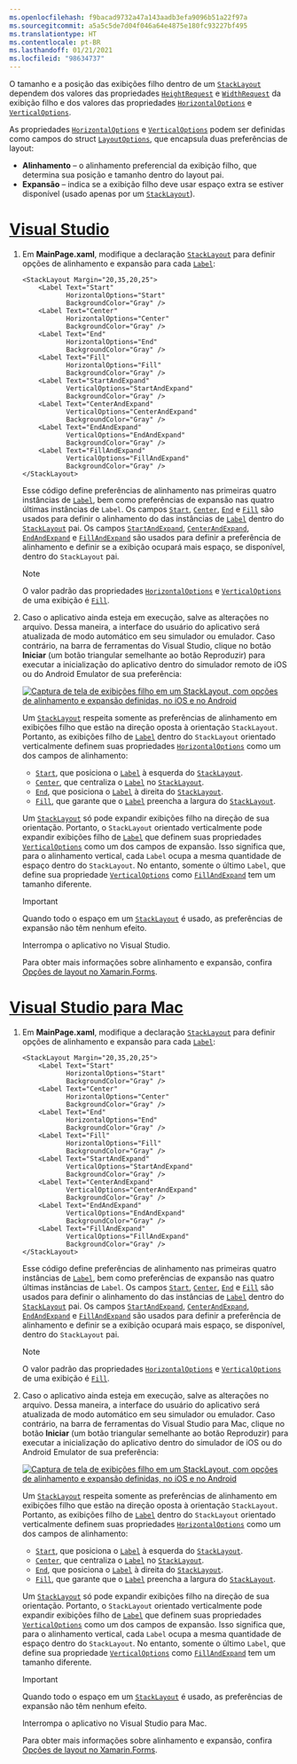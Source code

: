 ```yaml
---
ms.openlocfilehash: f9bacad9732a47a143aadb3efa9096b51a22f97a
ms.sourcegitcommit: a5a5c5de7d04f046a64e4875e180fc93227bf495
ms.translationtype: HT
ms.contentlocale: pt-BR
ms.lasthandoff: 01/21/2021
ms.locfileid: "98634737"
---
```

O tamanho e a posição das exibições filho dentro de um [`StackLayout`](xref:Xamarin.Forms.StackLayout) dependem dos valores das propriedades [`HeightRequest`](xref:Xamarin.Forms.VisualElement.HeightRequest) e [`WidthRequest`](xref:Xamarin.Forms.VisualElement.WidthRequest) da exibição filho e dos valores das propriedades [`HorizontalOptions`](xref:Xamarin.Forms.View.HorizontalOptions) e [`VerticalOptions`](xref:Xamarin.Forms.View.VerticalOptions).

As propriedades [`HorizontalOptions`](xref:Xamarin.Forms.View.HorizontalOptions) e [`VerticalOptions`](xref:Xamarin.Forms.View.VerticalOptions) podem ser definidas como campos do struct [`LayoutOptions`](xref:Xamarin.Forms.LayoutOptions), que encapsula duas preferências de layout:

- **Alinhamento** – o alinhamento preferencial da exibição filho, que determina sua posição e tamanho dentro do layout pai.
- **Expansão** – indica se a exibição filho deve usar espaço extra se estiver disponível (usado apenas por um [`StackLayout`](xref:Xamarin.Forms.StackLayout)).

# <a name="visual-studio"></a>[Visual Studio](#tab/vswin)

1. Em **MainPage.xaml**, modifique a declaração [`StackLayout`](xref:Xamarin.Forms.StackLayout) para definir opções de alinhamento e expansão para cada [`Label`](xref:Xamarin.Forms.Label):

    ```xaml
    <StackLayout Margin="20,35,20,25">
        <Label Text="Start"
               HorizontalOptions="Start"
               BackgroundColor="Gray" />
        <Label Text="Center"
               HorizontalOptions="Center"
               BackgroundColor="Gray" />
        <Label Text="End"
               HorizontalOptions="End"
               BackgroundColor="Gray" />
        <Label Text="Fill"
               HorizontalOptions="Fill"
               BackgroundColor="Gray" />
        <Label Text="StartAndExpand"
               VerticalOptions="StartAndExpand"
               BackgroundColor="Gray" />
        <Label Text="CenterAndExpand"
               VerticalOptions="CenterAndExpand"
               BackgroundColor="Gray" />
        <Label Text="EndAndExpand"
               VerticalOptions="EndAndExpand"
               BackgroundColor="Gray" />
        <Label Text="FillAndExpand"
               VerticalOptions="FillAndExpand"
               BackgroundColor="Gray" />
    </StackLayout>
    ```

    Esse código define preferências de alinhamento nas primeiras quatro instâncias de [`Label`](xref:Xamarin.Forms.Label), bem como preferências de expansão nas quatro últimas instâncias de `Label`. Os campos [`Start`](xref:Xamarin.Forms.LayoutOptions.Start), [`Center`](xref:Xamarin.Forms.LayoutOptions.Center), [`End`](xref:Xamarin.Forms.LayoutOptions.End) e [`Fill`](xref:Xamarin.Forms.LayoutOptions.Fill) são usados para definir o alinhamento do das instâncias de [`Label`](xref:Xamarin.Forms.Label) dentro do [`StackLayout`](xref:Xamarin.Forms.StackLayout) pai. Os campos [`StartAndExpand`](xref:Xamarin.Forms.LayoutOptions.StartAndExpand), [`CenterAndExpand`](xref:Xamarin.Forms.LayoutOptions.CenterAndExpand), [`EndAndExpand`](xref:Xamarin.Forms.LayoutOptions.EndAndExpand) e [`FillAndExpand`](xref:Xamarin.Forms.LayoutOptions.FillAndExpand) são usados para definir a preferência de alinhamento e definir se a exibição ocupará mais espaço, se disponível, dentro do `StackLayout` pai.

    > [!NOTE]
    > O valor padrão das propriedades [`HorizontalOptions`](xref:Xamarin.Forms.View.HorizontalOptions) e [`VerticalOptions`](xref:Xamarin.Forms.View.VerticalOptions) de uma exibição é [`Fill`](xref:Xamarin.Forms.LayoutOptions.Fill).

1. Caso o aplicativo ainda esteja em execução, salve as alterações no arquivo. Dessa maneira, a interface do usuário do aplicativo será atualizada de modo automático em seu simulador ou emulador. Caso contrário, na barra de ferramentas do Visual Studio, clique no botão **Iniciar** (um botão triangular semelhante ao botão Reproduzir) para executar a inicialização do aplicativo dentro do simulador remoto de iOS ou do Android Emulator de sua preferência:

    [![Captura de tela de exibições filho em um StackLayout, com opções de alinhamento e expansão definidas, no iOS e no Android](../images/alignment-expansion.png "StackLayout contendo instâncias de rótulo, com alinhamento e expansão definidos")](../images/alignment-expansion-large.png#lightbox "StackLayout contendo instâncias de rótulo, com alinhamento e expansão definidos")

    Um [`StackLayout`](xref:Xamarin.Forms.StackLayout) respeita somente as preferências de alinhamento em exibições filho que estão na direção oposta à orientação `StackLayout`. Portanto, as exibições filho de [`Label`](xref:Xamarin.Forms.Label) dentro do `StackLayout` orientado verticalmente definem suas propriedades [`HorizontalOptions`](xref:Xamarin.Forms.View.HorizontalOptions) como um dos campos de alinhamento:

    - [`Start`](xref:Xamarin.Forms.LayoutOptions.Start), que posiciona o [`Label`](xref:Xamarin.Forms.Label) à esquerda do [`StackLayout`](xref:Xamarin.Forms.StackLayout).
    - [`Center`](xref:Xamarin.Forms.LayoutOptions.Center), que centraliza o [`Label`](xref:Xamarin.Forms.Label) no [`StackLayout`](xref:Xamarin.Forms.StackLayout).
    - [`End`](xref:Xamarin.Forms.LayoutOptions.End), que posiciona o [`Label`](xref:Xamarin.Forms.Label) à direita do [`StackLayout`](xref:Xamarin.Forms.StackLayout).
    - [`Fill`](xref:Xamarin.Forms.LayoutOptions.Fill), que garante que o [`Label`](xref:Xamarin.Forms.Label) preencha a largura do [`StackLayout`](xref:Xamarin.Forms.StackLayout).

    Um [`StackLayout`](xref:Xamarin.Forms.StackLayout) só pode expandir exibições filho na direção de sua orientação. Portanto, o `StackLayout` orientado verticalmente pode expandir exibições filho de [`Label`](xref:Xamarin.Forms.Label) que definem suas propriedades [`VerticalOptions`](xref:Xamarin.Forms.View.VerticalOptions) como um dos campos de expansão. Isso significa que, para o alinhamento vertical, cada `Label` ocupa a mesma quantidade de espaço dentro do `StackLayout`. No entanto, somente o último `Label`, que define sua propriedade [`VerticalOptions`](xref:Xamarin.Forms.View.VerticalOptions) como [`FillAndExpand`](xref:Xamarin.Forms.LayoutOptions.FillAndExpand) tem um tamanho diferente.

    > [!IMPORTANT]
    > Quando todo o espaço em um [`StackLayout`](xref:Xamarin.Forms.StackLayout) é usado, as preferências de expansão não têm nenhum efeito.

    Interrompa o aplicativo no Visual Studio.

    Para obter mais informações sobre alinhamento e expansão, confira [Opções de layout no Xamarin.Forms](~/xamarin-forms/user-interface/layouts/layout-options.md).

# <a name="visual-studio-for-mac"></a>[Visual Studio para Mac](#tab/vsmac)

1. Em **MainPage.xaml**, modifique a declaração [`StackLayout`](xref:Xamarin.Forms.StackLayout) para definir opções de alinhamento e expansão para cada [`Label`](xref:Xamarin.Forms.Label):

    ```xaml
    <StackLayout Margin="20,35,20,25">
        <Label Text="Start"
               HorizontalOptions="Start"
               BackgroundColor="Gray" />
        <Label Text="Center"
               HorizontalOptions="Center"
               BackgroundColor="Gray" />
        <Label Text="End"
               HorizontalOptions="End"
               BackgroundColor="Gray" />
        <Label Text="Fill"
               HorizontalOptions="Fill"
               BackgroundColor="Gray" />
        <Label Text="StartAndExpand"
               VerticalOptions="StartAndExpand"
               BackgroundColor="Gray" />
        <Label Text="CenterAndExpand"
               VerticalOptions="CenterAndExpand"
               BackgroundColor="Gray" />
        <Label Text="EndAndExpand"
               VerticalOptions="EndAndExpand"
               BackgroundColor="Gray" />
        <Label Text="FillAndExpand"
               VerticalOptions="FillAndExpand"
               BackgroundColor="Gray" />
    </StackLayout>
    ```

    Esse código define preferências de alinhamento nas primeiras quatro instâncias de [`Label`](xref:Xamarin.Forms.Label), bem como preferências de expansão nas quatro últimas instâncias de `Label`. Os campos [`Start`](xref:Xamarin.Forms.LayoutOptions.Start), [`Center`](xref:Xamarin.Forms.LayoutOptions.Center), [`End`](xref:Xamarin.Forms.LayoutOptions.End) e [`Fill`](xref:Xamarin.Forms.LayoutOptions.Fill) são usados para definir o alinhamento do das instâncias de [`Label`](xref:Xamarin.Forms.Label) dentro do [`StackLayout`](xref:Xamarin.Forms.StackLayout) pai. Os campos [`StartAndExpand`](xref:Xamarin.Forms.LayoutOptions.StartAndExpand), [`CenterAndExpand`](xref:Xamarin.Forms.LayoutOptions.CenterAndExpand), [`EndAndExpand`](xref:Xamarin.Forms.LayoutOptions.EndAndExpand) e [`FillAndExpand`](xref:Xamarin.Forms.LayoutOptions.FillAndExpand) são usados para definir a preferência de alinhamento e definir se a exibição ocupará mais espaço, se disponível, dentro do `StackLayout` pai.

    > [!NOTE]
    > O valor padrão das propriedades [`HorizontalOptions`](xref:Xamarin.Forms.View.HorizontalOptions) e [`VerticalOptions`](xref:Xamarin.Forms.View.VerticalOptions) de uma exibição é [`Fill`](xref:Xamarin.Forms.LayoutOptions.Fill).

1. Caso o aplicativo ainda esteja em execução, salve as alterações no arquivo. Dessa maneira, a interface do usuário do aplicativo será atualizada de modo automático em seu simulador ou emulador. Caso contrário, na barra de ferramentas do Visual Studio para Mac, clique no botão **Iniciar** (um botão triangular semelhante ao botão Reproduzir) para executar a inicialização do aplicativo dentro do simulador de iOS ou do Android Emulator de sua preferência:

    [![Captura de tela de exibições filho em um StackLayout, com opções de alinhamento e expansão definidas, no iOS e no Android](../images/alignment-expansion.png "StackLayout contendo instâncias de rótulo, com alinhamento e expansão definidos")](../images/alignment-expansion-large.png#lightbox "StackLayout contendo instâncias de rótulo, com alinhamento e expansão definidos")

    Um [`StackLayout`](xref:Xamarin.Forms.StackLayout) respeita somente as preferências de alinhamento em exibições filho que estão na direção oposta à orientação `StackLayout`. Portanto, as exibições filho de [`Label`](xref:Xamarin.Forms.Label) dentro do `StackLayout` orientado verticalmente definem suas propriedades [`HorizontalOptions`](xref:Xamarin.Forms.View.HorizontalOptions) como um dos campos de alinhamento:

    - [`Start`](xref:Xamarin.Forms.LayoutOptions.Start), que posiciona o [`Label`](xref:Xamarin.Forms.Label) à esquerda do [`StackLayout`](xref:Xamarin.Forms.StackLayout).
    - [`Center`](xref:Xamarin.Forms.LayoutOptions.Center), que centraliza o [`Label`](xref:Xamarin.Forms.Label) no [`StackLayout`](xref:Xamarin.Forms.StackLayout).
    - [`End`](xref:Xamarin.Forms.LayoutOptions.End), que posiciona o [`Label`](xref:Xamarin.Forms.Label) à direita do [`StackLayout`](xref:Xamarin.Forms.StackLayout).
    - [`Fill`](xref:Xamarin.Forms.LayoutOptions.Fill), que garante que o [`Label`](xref:Xamarin.Forms.Label) preencha a largura do [`StackLayout`](xref:Xamarin.Forms.StackLayout).

    Um [`StackLayout`](xref:Xamarin.Forms.StackLayout) só pode expandir exibições filho na direção de sua orientação. Portanto, o `StackLayout` orientado verticalmente pode expandir exibições filho de [`Label`](xref:Xamarin.Forms.Label) que definem suas propriedades [`VerticalOptions`](xref:Xamarin.Forms.View.VerticalOptions) como um dos campos de expansão. Isso significa que, para o alinhamento vertical, cada `Label` ocupa a mesma quantidade de espaço dentro do `StackLayout`. No entanto, somente o último `Label`, que define sua propriedade [`VerticalOptions`](xref:Xamarin.Forms.View.VerticalOptions) como [`FillAndExpand`](xref:Xamarin.Forms.LayoutOptions.FillAndExpand) tem um tamanho diferente.

    > [!IMPORTANT]
    > Quando todo o espaço em um [`StackLayout`](xref:Xamarin.Forms.StackLayout) é usado, as preferências de expansão não têm nenhum efeito.

    Interrompa o aplicativo no Visual Studio para Mac.

    Para obter mais informações sobre alinhamento e expansão, confira [Opções de layout no Xamarin.Forms](~/xamarin-forms/user-interface/layouts/layout-options.md).
